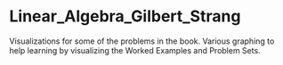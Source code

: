 # Linear_Algebra_Gilbert_Strang
Visualizations for some of the problems in the book.
Various graphing to help learning by visualizing the Worked Examples and Problem Sets.
